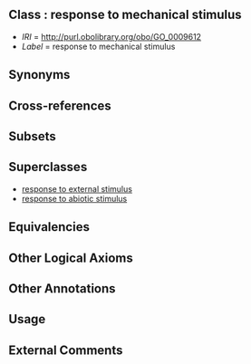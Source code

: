 
## Class : response to mechanical stimulus

 * *IRI* = http://purl.obolibrary.org/obo/GO_0009612
 * *Label* = response to mechanical stimulus

## Synonyms


## Cross-references


## Subsets


## Superclasses

 * [response to external stimulus](../../GO/05/GO_0009605.md)
 * [response to abiotic stimulus](../../GO/28/GO_0009628.md)

## Equivalencies


## Other Logical Axioms


## Other Annotations


## Usage


## External Comments


